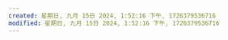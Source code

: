 ```yaml
---
created: 星期日, 九月 15日 2024, 1:52:16 下午, 1726379536716
modified: 星期日, 九月 15日 2024, 1:52:16 下午, 1726379536716
---
```



